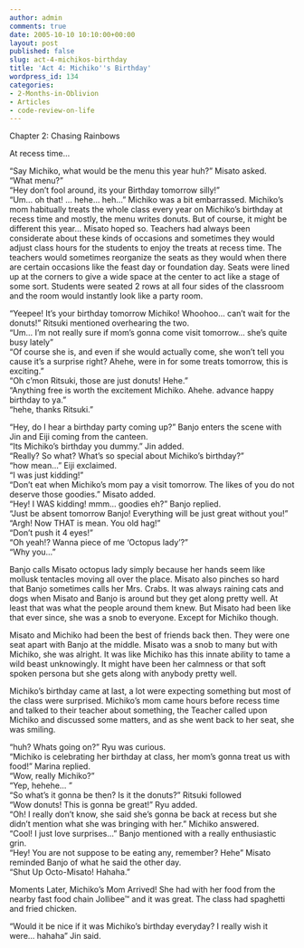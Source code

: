 ```yaml
---
author: admin
comments: true
date: 2005-10-10 10:10:00+00:00
layout: post
published: false
slug: act-4-michikos-birthday
title: 'Act 4: Michiko''s Birthday'
wordpress_id: 134
categories:
- 2-Months-in-Oblivion
- Articles
- code-review-on-life
---
```


Chapter 2: Chasing Rainbows  
  
At recess time…  
  
“Say Michiko, what would be the menu this year huh?” Misato asked.  
“What menu?”  
“Hey don’t fool around, its your Birthday tomorrow silly!”  
“Um… oh that! … hehe… heh…” Michiko was a bit embarrassed. Michiko’s mom habitually treats the whole class every year on Michiko’s birthday at recess time and mostly, the menu writes donuts. But of course, it might be different this year… Misato hoped so. Teachers had always been considerate about these kinds of occasions and sometimes they would adjust class hours for the students to enjoy the treats at recess time. The teachers would sometimes reorganize the seats as they would when there are certain occasions like the feast day or foundation day. Seats were lined up at the corners to give a wide space at the center to act like a stage of some sort. Students were seated 2 rows at all four sides of the classroom and the room would instantly look like a party room.  
  
“Yeepee! It’s your birthday tomorrow Michiko! Whoohoo… can’t wait for the donuts!” Ritsuki mentioned overhearing the two.  
“Um… I’m not really sure if mom’s gonna come visit tomorrow… she’s quite busy lately”  
“Of course she is, and even if she would actually come, she won’t tell you cause it’s a surprise right? Ahehe, were in for some treats tomorrow, this is exciting.”  
“Oh c’mon Ritsuki, those are just donuts! Hehe.”  
“Anything free is worth the excitement Michiko. Ahehe. advance happy birthday to ya.”  
“hehe, thanks Ritsuki.”  
  
“Hey, do I hear a birthday party coming up?” Banjo enters the scene with Jin and Eiji coming from the canteen.  
“Its Michiko’s birthday you dummy.” Jin added.  
“Really? So what? What’s so special about Michiko’s birthday?”  
“how mean…” Eiji exclaimed.  
“I was just kidding!”  
“Don’t eat when Michiko’s mom pay a visit tomorrow. The likes of you do not deserve those goodies.” Misato added.  
“Hey! I WAS kidding! mmm… goodies eh?” Banjo replied.  
“Just be absent tomorrow Banjo! Everything will be just great without you!”  
“Argh! Now THAT is mean. You old hag!”  
“Don’t push it 4 eyes!”  
“Oh yeah!? Wanna piece of me ‘Octopus lady’?”  
“Why you…”  
  
Banjo calls Misato octopus lady simply because her hands seem like mollusk tentacles moving all over the place. Misato also pinches so hard that Banjo sometimes calls her Mrs. Crabs. It was always raining cats and dogs when Misato and Banjo is around but they get along pretty well. At least that was what the people around them knew. But Misato had been like that ever since, she was a snob to everyone. Except for Michiko though.  
  
Misato and Michiko had been the best of friends back then. They were one seat apart with Banjo at the middle. Misato was a snob to many but with Michiko, she was alright. It was like Michiko has this innate ability to tame a wild beast unknowingly. It might have been her calmness or that soft spoken persona but she gets along with anybody pretty well.  
  
Michiko’s birthday came at last, a lot were expecting something but most of the class were surprised. Michiko’s mom came hours before recess time and talked to their teacher about something, the Teacher called upon Michiko and discussed some matters, and as she went back to her seat, she was smiling.  
  
“huh? Whats going on?” Ryu was curious.  
“Michiko is celebrating her birthday at class, her mom’s gonna treat us with food!” Marina replied.  
“Wow, really Michiko?”  
“Yep, hehehe… ”  
“So what’s it gonna be then? Is it the donuts?” Ritsuki followed  
“Wow donuts! This is gonna be great!” Ryu added.  
“Oh! I really don’t know, she said she’s gonna be back at recess but she didn’t mention what she was bringing with her.” Michiko answered.  
“Cool! I just love surprises…” Banjo mentioned with a really enthusiastic grin.  
“Hey! You are not suppose to be eating any, remember? Hehe” Misato reminded Banjo of what he said the other day.  
“Shut Up Octo-Misato! Hahaha.”  
  
Moments Later, Michiko’s Mom Arrived! She had with her food from the nearby fast food chain Jollibee™ and it was great. The class had spaghetti and fried chicken.  
  
“Would it be nice if it was Michiko’s birthday everyday? I really wish it were… hahaha” Jin said.

